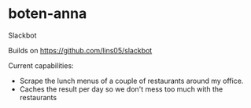 # boten-anna
Slackbot

Builds on https://github.com/lins05/slackbot

Current capabilities: 
* Scrape the lunch menus of a couple of restaurants around my office. 
* Caches the result per day so we don't mess too much with the restaurants
